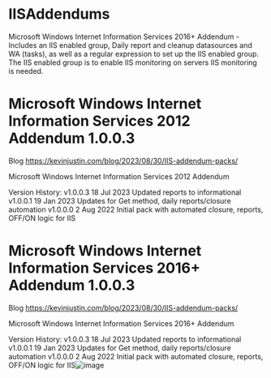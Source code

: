 # IISAddendums
Microsoft Windows Internet Information Services 2016+ Addendum - Includes an IIS enabled group, Daily report and cleanup datasources and WA (tasks), as well as a regular expression to set up the IIS enabled group.  The IIS enabled group is to enable IIS monitoring on servers IIS monitoring is needed.


# Microsoft Windows Internet Information Services 2012 Addendum 1.0.0.3

Blog https://kevinjustin.com/blog/2023/08/30/IIS-addendum-packs/

Microsoft Windows Internet Information Services 2012 Addendum

Version History:
v1.0.0.3 18 Jul 2023 Updated reports to informational
v1.0.0.1 19 Jan 2023 Updates for Get method, daily reports/closure automation
v1.0.0.0  2 Aug 2022 Initial pack with automated closure, reports, OFF/ON logic for IIS



# Microsoft Windows Internet Information Services 2016+ Addendum 1.0.0.3

Blog https://kevinjustin.com/blog/2023/08/30/IIS-addendum-packs/

Microsoft Windows Internet Information Services 2016+ Addendum

Version History:
v1.0.0.3 18 Jul 2023 Updated reports to informational
v1.0.0.1 19 Jan 2023 Updates for Get method, daily reports/closure automation
v1.0.0.0  2 Aug 2022 Initial pack with automated closure, reports, OFF/ON logic for IIS![image](https://github.com/theKevinJustin/IISAddendums/assets/98561452/cdd00e23-b33c-4f02-a051-e492846b880c)

